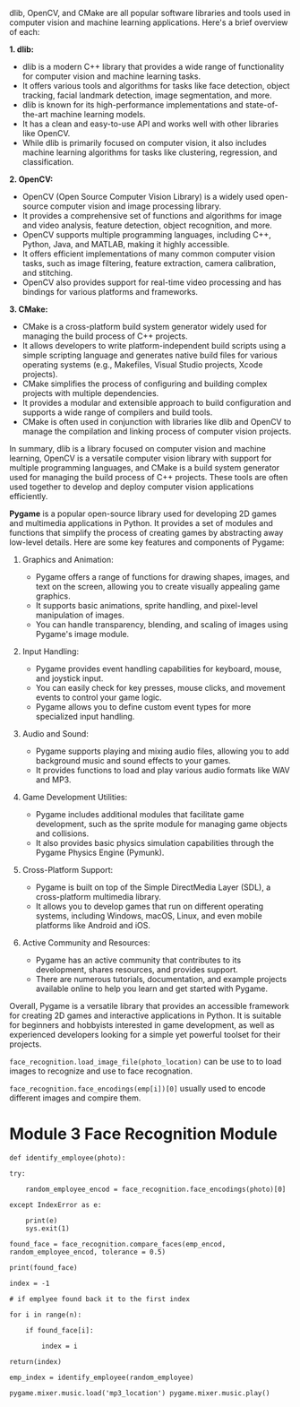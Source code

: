 dlib, OpenCV, and CMake are all popular software libraries and tools used in computer vision and machine learning applications. Here's a brief overview of each:

**1. dlib:**
   - dlib is a modern C++ library that provides a wide range of functionality for computer vision and machine learning tasks.
   - It offers various tools and algorithms for tasks like face detection, object tracking, facial landmark detection, image segmentation, and more.
   - dlib is known for its high-performance implementations and state-of-the-art machine learning models.
   - It has a clean and easy-to-use API and works well with other libraries like OpenCV.
   - While dlib is primarily focused on computer vision, it also includes machine learning algorithms for tasks like clustering, regression, and classification.

**2. OpenCV:**
   - OpenCV (Open Source Computer Vision Library) is a widely used open-source computer vision and image processing library.
   - It provides a comprehensive set of functions and algorithms for image and video analysis, feature detection, object recognition, and more.
   - OpenCV supports multiple programming languages, including C++, Python, Java, and MATLAB, making it highly accessible.
   - It offers efficient implementations of many common computer vision tasks, such as image filtering, feature extraction, camera calibration, and stitching.
   - OpenCV also provides support for real-time video processing and has bindings for various platforms and frameworks.

**3. CMake:**
   - CMake is a cross-platform build system generator widely used for managing the build process of C++ projects.
   - It allows developers to write platform-independent build scripts using a simple scripting language and generates native build files for various operating systems (e.g., Makefiles, Visual Studio projects, Xcode projects).
   - CMake simplifies the process of configuring and building complex projects with multiple dependencies.
   - It provides a modular and extensible approach to build configuration and supports a wide range of compilers and build tools.
   - CMake is often used in conjunction with libraries like dlib and OpenCV to manage the compilation and linking process of computer vision projects.

In summary, dlib is a library focused on computer vision and machine learning, OpenCV is a versatile computer vision library with support for multiple programming languages, and CMake is a build system generator used for managing the build process of C++ projects. These tools are often used together to develop and deploy computer vision applications efficiently.

**Pygame** is a popular open-source library used for developing 2D games and multimedia applications in Python. It provides a set of modules and functions that simplify the process of creating games by abstracting away low-level details. Here are some key features and components of Pygame:

1. Graphics and Animation:
   - Pygame offers a range of functions for drawing shapes, images, and text on the screen, allowing you to create visually appealing game graphics.
   - It supports basic animations, sprite handling, and pixel-level manipulation of images.
   - You can handle transparency, blending, and scaling of images using Pygame's image module.

2. Input Handling:
   - Pygame provides event handling capabilities for keyboard, mouse, and joystick input.
   - You can easily check for key presses, mouse clicks, and movement events to control your game logic.
   - Pygame allows you to define custom event types for more specialized input handling.

3. Audio and Sound:
   - Pygame supports playing and mixing audio files, allowing you to add background music and sound effects to your games.
   - It provides functions to load and play various audio formats like WAV and MP3.

4. Game Development Utilities:
   - Pygame includes additional modules that facilitate game development, such as the sprite module for managing game objects and collisions.
   - It also provides basic physics simulation capabilities through the Pygame Physics Engine (Pymunk).

5. Cross-Platform Support:
   - Pygame is built on top of the Simple DirectMedia Layer (SDL), a cross-platform multimedia library.
   - It allows you to develop games that run on different operating systems, including Windows, macOS, Linux, and even mobile platforms like Android and iOS.

6. Active Community and Resources:
   - Pygame has an active community that contributes to its development, shares resources, and provides support.
   - There are numerous tutorials, documentation, and example projects available online to help you learn and get started with Pygame.

Overall, Pygame is a versatile library that provides an accessible framework for creating 2D games and interactive applications in Python. It is suitable for beginners and hobbyists interested in game development, as well as experienced developers looking for a simple yet powerful toolset for their projects.


`face_recognition.load_image_file(photo_location)` can be use to to load images to recognize and use to face recognation.

`face_recognition.face_encodings(emp[i])[0]` usually used to encode different images and compire them.

# Module 3 Face Recognition Module

`def identify_employee(photo):`
   
    try: 
        
        random_employee_encod = face_recognition.face_encodings(photo)[0]
    
    except IndexError as e:
        
        print(e)
        sys.exit(1)
        
    found_face = face_recognition.compare_faces(emp_encod, random_employee_encod, tolerance = 0.5)
    
    print(found_face)
    
    index = -1
    
    # if emplyee found back it to the first index
    
    for i in range(n):
        
        if found_face[i]:
            
            index = i
    
    return(index)


`emp_index = identify_employee(random_employee)`


`pygame.mixer.music.load('mp3_location')
pygame.mixer.music.play()`
